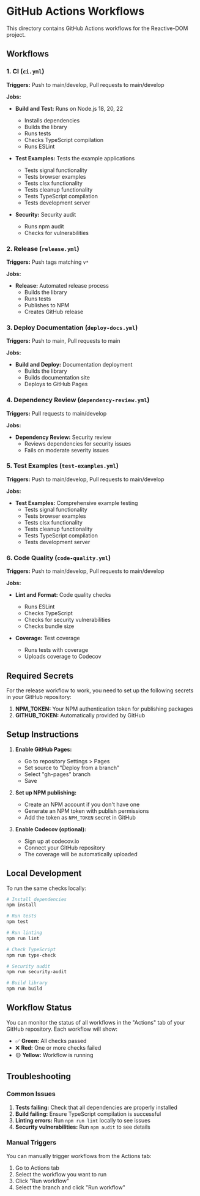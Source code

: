 # GitHub Actions Workflows

This directory contains GitHub Actions workflows for the Reactive-DOM project.

## Workflows

### 1. CI (`ci.yml`)

**Triggers:** Push to main/develop, Pull requests to main/develop

**Jobs:**

- **Build and Test:** Runs on Node.js 18, 20, 22
  - Installs dependencies
  - Builds the library
  - Runs tests
  - Checks TypeScript compilation
  - Runs ESLint

- **Test Examples:** Tests the example applications
  - Tests signal functionality
  - Tests browser examples
  - Tests clsx functionality
  - Tests cleanup functionality
  - Tests TypeScript compilation
  - Tests development server

- **Security:** Security audit
  - Runs npm audit
  - Checks for vulnerabilities

### 2. Release (`release.yml`)

**Triggers:** Push tags matching `v*`

**Jobs:**

- **Release:** Automated release process
  - Builds the library
  - Runs tests
  - Publishes to NPM
  - Creates GitHub release

### 3. Deploy Documentation (`deploy-docs.yml`)

**Triggers:** Push to main, Pull requests to main

**Jobs:**

- **Build and Deploy:** Documentation deployment
  - Builds the library
  - Builds documentation site
  - Deploys to GitHub Pages

### 4. Dependency Review (`dependency-review.yml`)

**Triggers:** Pull requests to main/develop

**Jobs:**

- **Dependency Review:** Security review
  - Reviews dependencies for security issues
  - Fails on moderate severity issues

### 5. Test Examples (`test-examples.yml`)

**Triggers:** Push to main/develop, Pull requests to main/develop

**Jobs:**

- **Test Examples:** Comprehensive example testing
  - Tests signal functionality
  - Tests browser examples
  - Tests clsx functionality
  - Tests cleanup functionality
  - Tests TypeScript compilation
  - Tests development server

### 6. Code Quality (`code-quality.yml`)

**Triggers:** Push to main/develop, Pull requests to main/develop

**Jobs:**

- **Lint and Format:** Code quality checks
  - Runs ESLint
  - Checks TypeScript
  - Checks for security vulnerabilities
  - Checks bundle size

- **Coverage:** Test coverage
  - Runs tests with coverage
  - Uploads coverage to Codecov

## Required Secrets

For the release workflow to work, you need to set up the following secrets in your GitHub repository:

1. **NPM_TOKEN:** Your NPM authentication token for publishing packages
2. **GITHUB_TOKEN:** Automatically provided by GitHub

## Setup Instructions

1. **Enable GitHub Pages:**
   - Go to repository Settings > Pages
   - Set source to "Deploy from a branch"
   - Select "gh-pages" branch
   - Save

2. **Set up NPM publishing:**
   - Create an NPM account if you don't have one
   - Generate an NPM token with publish permissions
   - Add the token as `NPM_TOKEN` secret in GitHub

3. **Enable Codecov (optional):**
   - Sign up at codecov.io
   - Connect your GitHub repository
   - The coverage will be automatically uploaded

## Local Development

To run the same checks locally:

```bash
# Install dependencies
npm install

# Run tests
npm test

# Run linting
npm run lint

# Check TypeScript
npm run type-check

# Security audit
npm run security-audit

# Build library
npm run build
```

## Workflow Status

You can monitor the status of all workflows in the "Actions" tab of your GitHub repository. Each workflow will show:

- ✅ **Green:** All checks passed
- ❌ **Red:** One or more checks failed
- 🟡 **Yellow:** Workflow is running

## Troubleshooting

### Common Issues

1. **Tests failing:** Check that all dependencies are properly installed
2. **Build failing:** Ensure TypeScript compilation is successful
3. **Linting errors:** Run `npm run lint` locally to see issues
4. **Security vulnerabilities:** Run `npm audit` to see details

### Manual Triggers

You can manually trigger workflows from the Actions tab:

1. Go to Actions tab
2. Select the workflow you want to run
3. Click "Run workflow"
4. Select the branch and click "Run workflow"
